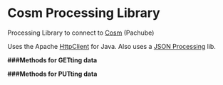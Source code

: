 Cosm Processing Library
=======================

Processing Library to connect to [Cosm][1] (Pachube)

Uses the Apache [HttpClient][2] for Java. Also uses a [JSON Processing][3] lib.

**###Methods for GETting data**


**###Methods for PUTting data**


[1]: http://cosm.com     "Cosm"
[2]: http://hc.apache.org/httpcomponents-client-ga/  "HttpClient"
[3]: https://github.com/agoransson/JSON-processing   "JSON-Processing"